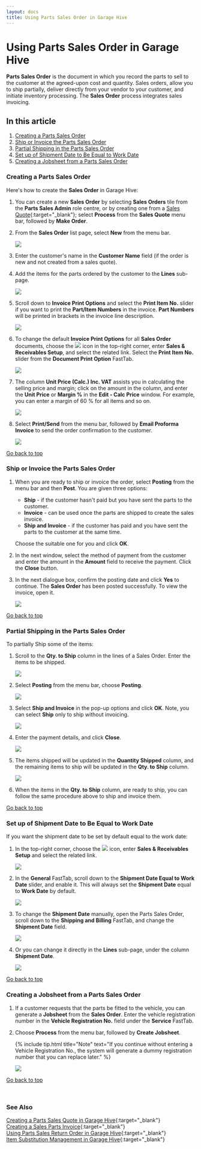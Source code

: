 ```yaml
---
layout: docs
title: Using Parts Sales Order in Garage Hive
---
```


<a name="top"></a>

# Using Parts Sales Order in Garage Hive
**Parts Sales Order** is the document in which you record the parts to sell to the customer at the agreed-upon cost and quantity. Sales orders, allow you to ship partially, deliver directly from your vendor to your customer, and initiate inventory processing. The **Sales Order** process integrates sales invoicing. 

## In this article
1. [Creating a Parts Sales Order](#creating-a-parts-sales-order)
2. [Ship or Invoice the Parts Sales Order](#ship-or-invoice-the-parts-sales-order)
3. [Partial Shipping in the Parts Sales Order](#partial-shipping-in-the-parts-sales-order)
4. [Set up of Shipment Date to Be Equal to Work Date](#set-up-of-shipment-date-to-be-equal-to-work-date)
5. [Creating a Jobsheet from a Parts Sales Order](#creating-a-jobsheet-from-a-parts-sales-order)

### Creating a Parts Sales Order
Here's how to create the **Sales Order** in Garage Hive:
1. You can create a new **Sales Order** by selecting **Sales Orders** tile from the **Parts Sales Admin** role centre, or by creating one from a [Sales Quote](garagehive-creating-sales-quote.html){:target="_blank"}; select **Process** from the **Sales Quote** menu bar, followed by **Make Order**.
2. From the **Sales Order** list page, select **New** from the menu bar.

   ![](media/garagehive-parts-sales-order1.gif)

3. Enter the customer's name in the **Customer Name** field (if the order is new and not created from a sales quote). 
4. Add the items for the parts ordered by the customer to the **Lines** sub-page.

   ![](media/garagehive-parts-sales-order2.gif)

5. Scroll down to **Invoice Print Options** and select the **Print Item No.** slider if you want to print the **Part/Item Numbers** in the invoice. **Part Numbers** will be printed in brackets in the invoice line description.

   ![](media/garagehive-parts-sales-order2aa.gif)

6. To change the default **Invoice Print Options** for all **Sales Order** documents, choose the ![](media/search_icon.png) icon in the top-right corner, enter **Sales & Receivables Setup**, and select the related link. Select the **Print Item No.** slider from the **Document Print Option** FastTab.

   ![](media/garagehive-parts-sales-order2aaa.gif)

7. The column **Unit Price (Calc.) Inc. VAT** assists you in calculating the selling price and margin; click on the amount in the column, and enter the **Unit Price** or **Margin %** in the **Edit - Calc Price** window. For example, you can enter a margin of 60 % for all items and so on.

   ![](media/garagehive-parts-sales-order2a.gif)

8. Select **Print/Send** from the menu bar, followed by **Email Proforma Invoice** to send the order confirmation to the customer.

   ![](media/garagehive-parts-sales-order3.gif)


[Go back to top](#top)

### Ship or Invoice the Parts Sales Order
1. When you are ready to ship or invoice the order, select **Posting** from the menu bar and then **Post**. You are given three options: 
   * **Ship** - if the customer hasn't paid but you have sent the parts to the customer.
   * **Invoice** - can be used once the parts are shipped to create the sales invoice.
   * **Ship and Invoice** - if the customer has paid and you have sent the parts to the customer at the same time.
  
   Choose the suitable one for you and click **OK**.

2. In the next window, select the method of payment from the customer and enter the amount in the **Amount** field to receive the payment. Click the **Close** button.
3. In the next dialogue box, confirm the posting date and click **Yes** to continue. The **Sales Order** has been posted successfully. To view the invoice, open it.

   ![](media/garagehive-parts-sales-order4.gif)


[Go back to top](#top)

### Partial Shipping in the Parts Sales Order
To partially Ship some of the items:
1. Scroll to the **Qty. to Ship** column in the lines of a Sales Order. Enter the items to be shipped.

   ![](media/garagehive-parts-sales-order-ship1.png)

2. Select **Posting** from the menu bar, choose **Posting**.

   ![](media/garagehive-parts-sales-order-ship2.png)

3. Select **Ship and Invoice** in the pop-up options and click **OK**. Note, you can select **Ship** only to ship without invoicing.

   ![](media/garagehive-parts-sales-order-ship3.png)

4. Enter the payment details, and click **Close**.

   ![](media/garagehive-parts-sales-order-ship4.png)

5. The items shipped will be updated in the **Quantity Shipped** column, and the remaining items to ship will be updated in the **Qty. to Ship** column.

   ![](media/garagehive-parts-sales-order-ship5.png)

6. When the items in the **Qty. to Ship** column, are ready to ship, you can follow the same procedure above to ship and invoice them.
   

[Go back to top](#top)

### Set up of Shipment Date to Be Equal to Work Date
If you want the shipment date to be set by default equal to the work date:
1. In the top-right corner, choose the ![](media/search_icon.png) icon, enter **Sales & Receivables Setup** and select the related link.

   ![](media/garagehive-parts-sales-order-shipment-date1.png)

2. In the **General** FastTab, scroll down to the **Shipment Date Equal to Work Date** slider, and enable it. This will always set the **Shipment Date** equal to **Work Date** by default.

   ![](media/garagehive-parts-sales-order-shipment-date2.png)

3. To change the **Shipment Date** manually, open the Parts Sales Order, scroll down to the **Shipping and Billing** FastTab, and change the **Shipment Date** field.

   ![](media/garagehive-parts-sales-order-shipment-date3.png)

4. Or you can change it directly in the **Lines** sub-page, under the column **Shipment Date**.

   ![](media/garagehive-parts-sales-order-shipment-date4.png)


[Go back to top](#top)

### Creating a Jobsheet from a Parts Sales Order
1.  If a customer requests that the parts be fitted to the vehicle, you can generate a **Jobsheet** from the **Sales Order**. Enter the vehicle registration number in the **Vehicle Registration No.** field under the **Service** FastTab.
2. Choose **Process** from the menu bar, followed by **Create Jobsheet**.
    
    {% include tip.html title="Note" text="If you continue without entering a Vehicle Registration No., the system will generate a dummy registration number that you can replace later." %}

   ![](media/garagehive-parts-sales-order5.gif)


[Go back to top](#top)


<br>

### **See Also**

[Creating a Parts Sales Quote in Garage Hive](garagehive-creating-sales-quote.html){:target="_blank"} \
[Creating a Sales Parts Invoice](garagehive-creating-sales-invoice.html){:target="_blank"} \
[Using Parts Sales Return Order in Garage Hive](garagehive-using-sales-return-order.html){:target="_blank"} \
[Item Substitution Management in Garage Hive](garagehive-item-substitution-management.html){:target="_blank"}


